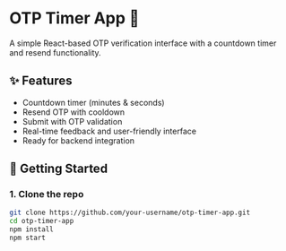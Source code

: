 # OTP Timer App 🔐

A simple React-based OTP verification interface with a countdown timer and resend functionality.

## ✨ Features

- Countdown timer (minutes & seconds)
- Resend OTP with cooldown
- Submit with OTP validation
- Real-time feedback and user-friendly interface
- Ready for backend integration

## 🚀 Getting Started

### 1. Clone the repo

```bash
git clone https://github.com/your-username/otp-timer-app.git
cd otp-timer-app
npm install
npm start
